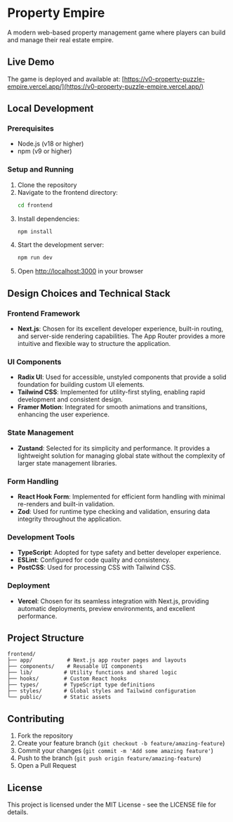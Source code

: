 # Property Empire

A modern web-based property management game where players can build and manage their real estate empire.

## Live Demo

The game is deployed and available at: [https://v0-property-puzzle-empire.vercel.app/](https://v0-property-puzzle-empire.vercel.app/)

## Local Development

### Prerequisites

- Node.js (v18 or higher)
- npm (v9 or higher)

### Setup and Running

1. Clone the repository
2. Navigate to the frontend directory:
   ```bash
   cd frontend
   ```
3. Install dependencies:
   ```bash
   npm install
   ```
4. Start the development server:
   ```bash
   npm run dev
   ```
5. Open [http://localhost:3000](http://localhost:3000) in your browser

## Design Choices and Technical Stack

### Frontend Framework
- **Next.js**: Chosen for its excellent developer experience, built-in routing, and server-side rendering capabilities. The App Router provides a more intuitive and flexible way to structure the application.

### UI Components
- **Radix UI**: Used for accessible, unstyled components that provide a solid foundation for building custom UI elements.
- **Tailwind CSS**: Implemented for utility-first styling, enabling rapid development and consistent design.
- **Framer Motion**: Integrated for smooth animations and transitions, enhancing the user experience.

### State Management
- **Zustand**: Selected for its simplicity and performance. It provides a lightweight solution for managing global state without the complexity of larger state management libraries.

### Form Handling
- **React Hook Form**: Implemented for efficient form handling with minimal re-renders and built-in validation.
- **Zod**: Used for runtime type checking and validation, ensuring data integrity throughout the application.

### Development Tools
- **TypeScript**: Adopted for type safety and better developer experience.
- **ESLint**: Configured for code quality and consistency.
- **PostCSS**: Used for processing CSS with Tailwind CSS.

### Deployment
- **Vercel**: Chosen for its seamless integration with Next.js, providing automatic deployments, preview environments, and excellent performance.

## Project Structure

```
frontend/
├── app/           # Next.js app router pages and layouts
├── components/    # Reusable UI components
├── lib/          # Utility functions and shared logic
├── hooks/        # Custom React hooks
├── types/        # TypeScript type definitions
├── styles/       # Global styles and Tailwind configuration
└── public/       # Static assets
```

## Contributing

1. Fork the repository
2. Create your feature branch (`git checkout -b feature/amazing-feature`)
3. Commit your changes (`git commit -m 'Add some amazing feature'`)
4. Push to the branch (`git push origin feature/amazing-feature`)
5. Open a Pull Request

## License

This project is licensed under the MIT License - see the LICENSE file for details. 
